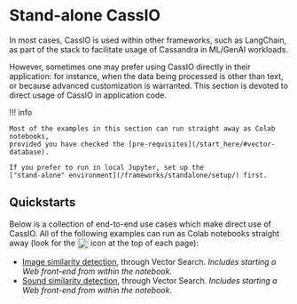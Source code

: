 # Stand-alone CassIO

In most cases, CassIO is used within other frameworks, such as LangChain,
as part of the stack to facilitate usage of Cassandra in ML/GenAI workloads.

However, sometimes one may prefer using CassIO directly in their application: for instance, when the data being processed is other than text, or because advanced customization is warranted. This section is devoted to direct usage of CassIO in application code.

!!! info

    Most of the examples in this section can run straight away as Colab notebooks,
    provided you have checked the [pre-requisites](/start_here/#vector-database).

    If you prefer to run in local Jupyter, set up the
    ["stand-alone" environment](/frameworks/standalone/setup/) first.

<!-- documentation-oriented quickstarts, to come -->

## Quickstarts

Below is a collection of end-to-end use cases which make direct use of
CassIO.
All of the following examples can run as Colab
notebooks straight away (look for the
<img src="/images/colab.png" style="height: 1.4em; vertical-align: middle;"/>
icon at the top of each page):

- [Image similarity detection](/frameworks/standalone/image_similarity_vectors/), through Vector Search. _Includes starting a Web front-end from within the notebook._
- [Sound similarity detection](/frameworks/standalone/sound_similarity_vectors/), through Vector Search. _Includes starting a Web front-end from within the notebook._
